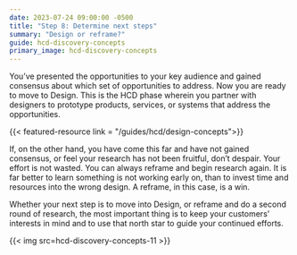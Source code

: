 ```yaml
---
date: 2023-07-24 09:00:00 -0500
title: "Step 8: Determine next steps"
summary: "Design or reframe?"
guide: hcd-discovery-concepts
primary_image: hcd-discovery-concepts
---
```


You’ve presented the opportunities to your key audience and gained consensus about which set of opportunities to address. Now you are ready to move to Design. This is the HCD phase wherein you partner with designers to prototype products, services, or systems that address the opportunities.

{{< featured-resource link = "/guides/hcd/design-concepts">}}

If, on the other hand, you have come this far and have not gained consensus, or feel your research has not been fruitful, don’t despair. Your effort is not wasted. You can always reframe and begin research again. It is far better to learn something is not working early on, than to invest time and resources into the wrong design. A reframe, in this case, is a win.

Whether your next step is to move into Design, or reframe and do a second round of research, the most important thing is to keep your customers’ interests in mind and to use that north star to guide your continued efforts.

{{< img src=hcd-discovery-concepts-11 >}}

